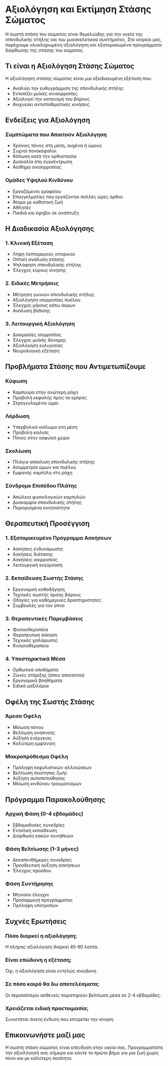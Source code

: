# Αξιολόγηση και Εκτίμηση Στάσης Σώματος

Η σωστή στάση του σώματος είναι θεμελιώδης για την υγεία της σπονδυλικής στήλης και του μυοσκελετικού συστήματος. Στο ιατρείο μας, παρέχουμε ολοκληρωμένη αξιολόγηση και εξατομικευμένα προγράμματα διόρθωσης της στάσης του σώματος.

## Τι είναι η Αξιολόγηση Στάσης Σώματος

Η αξιολόγηση στάσης σώματος είναι μια εξειδικευμένη εξέταση που:
- Αναλύει την ευθυγράμμιση της σπονδυλικής στήλης
- Εντοπίζει μυϊκές ανισορροπίες
- Αξιολογεί την κατανομή του βάρους
- Ανιχνεύει αντισταθμιστικές κινήσεις

## Ενδείξεις για Αξιολόγηση

### Συμπτώματα που Απαιτούν Αξιολόγηση
- Χρόνιος πόνος στη μέση, αυχένα ή ώμους
- Συχνοί πονοκέφαλοι
- Κόπωση κατά την ορθοστασία
- Δυσκολία στη συγκέντρωση
- Αίσθημα ανισορροπίας

### Ομάδες Υψηλού Κινδύνου
- Εργαζόμενοι γραφείου
- Επαγγελματίες που εργάζονται πολλές ώρες όρθιοι
- Άτομα με καθιστική ζωή
- Αθλητές
- Παιδιά και έφηβοι σε ανάπτυξη

## Η Διαδικασία Αξιολόγησης

### 1. Κλινική Εξέταση
- Λήψη λεπτομερούς ιστορικού
- Οπτική ανάλυση στάσης
- Ψηλάφηση σπονδυλικής στήλης
- Έλεγχος εύρους κίνησης

### 2. Ειδικές Μετρήσεις
- Μέτρηση γωνιών σπονδυλικής στήλης
- Αξιολόγηση ισορροπίας πυέλου
- Έλεγχος μήκους κάτω άκρων
- Ανάλυση βάδισης

### 3. Λειτουργική Αξιολόγηση
- Δοκιμασίες ισορροπίας
- Έλεγχος μυϊκής δύναμης
- Αξιολόγηση ευλυγισίας
- Νευρολογική εξέταση

## Προβλήματα Στάσης που Αντιμετωπίζουμε

### Κύφωση
- Καμπούρα στην ανώτερη ράχη
- Προβολή κεφαλής προς τα εμπρός
- Στρογγυλεμένοι ώμοι

### Λόρδωση
- Υπερβολικό κοίλωμα στη μέση
- Προβολή κοιλιάς
- Πόνος στην οσφυϊκή χώρα

### Σκολίωση
- Πλάγια απόκλιση σπονδυλικής στήλης
- Ασυμμετρία ώμων και πυέλου
- Εμφανής καμπύλη στη ράχη

### Σύνδρομο Επιπέδου Πλάτης
- Απώλεια φυσιολογικών καμπυλών
- Δυσκαμψία σπονδυλικής στήλης
- Περιορισμένη κινητικότητα

## Θεραπευτική Προσέγγιση

### 1. Εξατομικευμένο Πρόγραμμα Ασκήσεων
- Ασκήσεις ενδυνάμωσης
- Ασκήσεις διάτασης
- Ασκήσεις ισορροπίας
- Λειτουργική εκγύμναση

### 2. Εκπαίδευση Σωστής Στάσης
- Εργονομική καθοδήγηση
- Τεχνικές σωστής άρσης βάρους
- Οδηγίες για καθημερινές δραστηριότητες
- Συμβουλές για τον ύπνο

### 3. Θεραπευτικές Παρεμβάσεις
- Φυσικοθεραπεία
- Θεραπευτική άσκηση
- Τεχνικές χαλάρωσης
- Κινησιοθεραπεία

### 4. Υποστηρικτικά Μέσα
- Ορθωτικά υποδήματα
- Ζώνες στήριξης (όπου απαιτείται)
- Εργονομικά βοηθήματα
- Ειδικά μαξιλάρια

## Οφέλη της Σωστής Στάσης

### Άμεσα Οφέλη
- Μείωση πόνου
- Βελτίωση αναπνοής
- Αύξηση ενέργειας
- Καλύτερη εμφάνιση

### Μακροπρόθεσμα Οφέλη
- Πρόληψη εκφυλιστικών αλλοιώσεων
- Βελτίωση ποιότητας ζωής
- Αύξηση αυτοπεποίθησης
- Μείωση κινδύνου τραυματισμών

## Πρόγραμμα Παρακολούθησης

### Αρχική Φάση (0-4 εβδομάδες)
- Εβδομαδιαίες συνεδρίες
- Εντατική εκπαίδευση
- Διόρθωση κακών συνηθειών

### Φάση Βελτίωσης (1-3 μήνες)
- Δεκαπενθήμερες συνεδρίες
- Προοδευτική αύξηση ασκήσεων
- Έλεγχος προόδου

### Φάση Συντήρησης
- Μηνιαίοι έλεγχοι
- Προσαρμογή προγράμματος
- Πρόληψη υποτροπών

## Συχνές Ερωτήσεις

### Πόσο διαρκεί η αξιολόγηση;
Η πλήρης αξιολόγηση διαρκεί 45-60 λεπτά.

### Είναι επώδυνη η εξέταση;
Όχι, η αξιολόγηση είναι εντελώς ανώδυνη.

### Σε πόσο καιρό θα δω αποτελέσματα;
Οι περισσότεροι ασθενείς παρατηρούν βελτίωση μέσα σε 2-4 εβδομάδες.

### Χρειάζεται ειδική προετοιμασία;
Συνιστάται άνετη ένδυση που επιτρέπει την κίνηση.

## Επικοινωνήστε μαζί μας

Η σωστή στάση σώματος είναι επένδυση στην υγεία σας. Προγραμματίστε την αξιολόγησή σας σήμερα και κάντε το πρώτο βήμα για μια ζωή χωρίς πόνο και με καλύτερη ποιότητα.